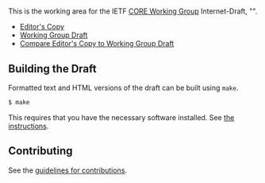 # 

This is the working area for the IETF [CORE Working Group](https://datatracker.ietf.org/wg/core/documents/) Internet-Draft, "".

* [Editor's Copy](https://omadm.github.io/comi/#go.draft-ietf-core-comi.html)
* [Working Group Draft](https://tools.ietf.org/html/draft-ietf-core-comi)
* [Compare Editor's Copy to Working Group Draft](https://omadm.github.io/comi/#go.draft-ietf-core-comi.diff)

## Building the Draft

Formatted text and HTML versions of the draft can be built using `make`.

```sh
$ make
```

This requires that you have the necessary software installed.  See
[the instructions](https://github.com/martinthomson/i-d-template/blob/master/doc/SETUP.md).


## Contributing

See the
[guidelines for contributions](https://github.com/omadm/comi/blob/master/CONTRIBUTING.md).
